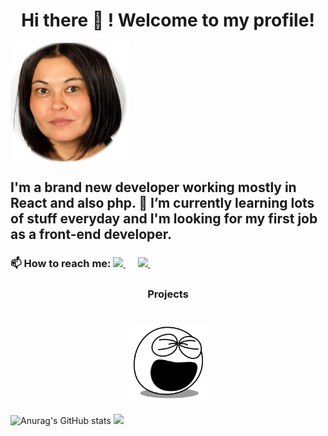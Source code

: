 
<h1 align="center"> Hi there 👋 ! Welcome to my profile!</h1>
<img align="center" height="190px" src="https://github.com/alerafart/alerafart/blob/main/img/alex.png">
<h2>
I'm a brand new developer working mostly in React and also php.
🌱 I’m currently learning lots of stuff everyday and I'm looking for my first job as a front-end developer.
</h2>
<h3 align="left">📫 How to reach me: 
    <a href="mailto:maalejandrarafart@gmail.com">
        <img src="https://img.shields.io/badge/gmail-%23D14836.svg?&style=for-the-badge&logo=gmail&logoColor=white" />
    </a>&nbsp;&nbsp;&nbsp;&nbsp;
    <a href="https://www.linkedin.com/in/rafart-alejandra/">
       <img src="https://img.shields.io/badge/linkedin-%230077B5.svg?&style=for-the-badge&logo=linkedin&logoColor=white" />
   </a>&nbsp;&nbsp;&nbsp;&nbsp;
</h3>
<h3 align="center"> Projects <br><br>
    <p align="center">
        <a href="https://alerafart-blagues.surge.sh/" target="_blank">
            <img height="125px" src="img/laughing.svg" />
        </a>
    </p>
</h3>


![Anurag's GitHub stats](https://github-readme-stats.vercel.app/api?username=alerafart&count_private=true&hide=stars&show_icons=true&theme=merko)
<img height="150px" src="https://github-readme-stats.vercel.app/api/top-langs/?username=alerafart&layout=compact&langs_count=8&theme=merko&exclude_repo=github-readme-stats,html-css-excercise-cv" />

<!--
**alerafart/alerafart** is a ✨ _special_ ✨ repository because its `README.md` (this file) appears on your GitHub profile.

[![Top Langs](https://github-readme-stats.vercel.app/api/top-langs/?username=alerafart&theme=merko&exclude_repo=github-readme-stats,html-css-excercise-cv)](https://github.com/alerafart/github-readme-stats)

Here are some ideas to get you started:

- 🔭 I’m currently working on ...
- 🌱 I’m currently learning ...
- 👯 I’m looking to collaborate on ...
- 🤔 I’m looking for help with ...
- 💬 Ask me about ...
- 📫 How to reach me: ...
- 😄 Pronouns: ...
- ⚡ Fun fact: ...
-->
